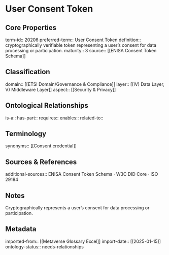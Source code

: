 # User Consent Token

## Core Properties
term-id:: 20206
preferred-term:: User Consent Token
definition:: cryptographically verifiable token representing a user’s consent for data processing or participation.
maturity:: 3
source:: [[ENISA Consent Token Schema]]

## Classification
domain:: [[ETSI Domain/Governance & Compliance]]
layer:: [[IV) Data Layer, V) Middleware Layer]]
aspect:: [[Security & Privacy]]

## Ontological Relationships
is-a:: 
has-part:: 
requires:: 
enables:: 
related-to:: 

## Terminology
synonyms:: [[Consent credential]]

## Sources & References
additional-sources:: ENISA Consent Token Schema · W3C DID Core · ISO 29184

## Notes
Cryptographically represents a user’s consent for data processing or participation.

## Metadata
imported-from:: [[Metaverse Glossary Excel]]
import-date:: [[2025-01-15]]
ontology-status:: needs-relationships